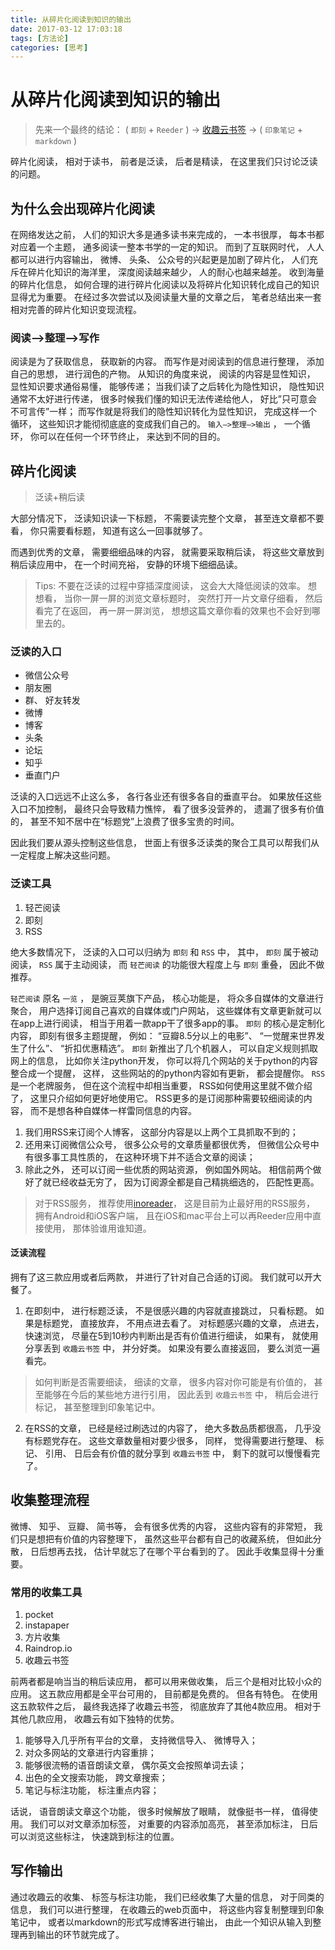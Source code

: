 ```yaml
---
title: 从碎片化阅读到知识的输出
date: 2017-03-12 17:03:18
tags: [方法论]
categories: [思考]
---
```

# 从碎片化阅读到知识的输出

> 先来一个最终的结论： ( `即刻` + `Reeder` ) -> [收趣云书签](shouqu.me) -> ( `印象笔记` + `markdown` )

碎片化阅读， 相对于读书， 前者是泛读， 后者是精读， 在这里我们只讨论泛读的问题。

## 为什么会出现碎片化阅读

在网络发达之前， 人们的知识大多是通多读书来完成的， 一本书很厚， 每本书都对应着一个主题， 通多阅读一整本书学的一定的知识。
而到了互联网时代， 人人都可以进行内容输出， 微博、 头条、 公众号的兴起更是加剧了碎片化， 人们充斥在碎片化知识的海洋里， 深度阅读越来越少， 人的耐心也越来越差。 收到海量的碎片化信息， 如何合理的进行碎片化阅读以及将碎片化知识转化成自己的知识显得尤为重要。 在经过多次尝试以及阅读量大量的文章之后， 笔者总结出来一套相对完善的碎片化知识变现流程。

### 阅读—>整理—>写作

阅读是为了获取信息， 获取新的内容。 而写作是对阅读到的信息进行整理， 添加自己的思想， 进行润色的产物。 从知识的角度来说， 阅读的内容是显性知识， 显性知识要求通俗易懂， 能够传递； 当我们读了之后转化为隐性知识， 隐性知识通常不太好进行传递， 很多时候我们懂的知识无法传递给他人， 好比”只可意会不可言传”一样； 而写作就是将我们的隐性知识转化为显性知识， 完成这样一个循环， 这些知识才能彻彻底底的变成我们自己的。 `输入—>整理—>输出` ， 一个循环， 你可以在任何一个环节终止， 来达到不同的目的。

## 碎片化阅读

> 泛读+稍后读

大部分情况下， 泛读知识读一下标题， 不需要读完整个文章， 甚至连文章都不要看， 你只需要看标题， 知道有这么一回事就够了。

而遇到优秀的文章， 需要细细品味的内容， 就需要采取稍后读， 将这些文章放到稍后读应用中， 在一个时间充裕， 安静的环境下细细品读。

> Tips:
> 不要在泛读的过程中穿插深度阅读， 这会大大降低阅读的效率。 想想看， 当你一屏一屏的浏览文章标题时， 突然打开一片文章仔细看， 然后看完了在返回， 再一屏一屏浏览， 想想这篇文章你看的效果也不会好到哪里去的。

### 泛读的入口

- 微信公众号
- 朋友圈
- 群、 好友转发
- 微博
- 博客
- 头条
- 论坛
- 知乎
- 垂直门户

泛读的入口远远不止这么多， 各行各业还有很多各自的垂直平台。 如果放任这些入口不加控制， 最终只会导致精力憔悴， 看了很多没营养的， 遗漏了很多有价值的， 甚至不知不居中在“标题党”上浪费了很多宝贵的时间。

因此我们要从源头控制这些信息， 世面上有很多泛读类的聚合工具可以帮我们从一定程度上解决这些问题。

### 泛读工具

1. 轻芒阅读
2. 即刻
3. RSS

绝大多数情况下， 泛读的入口可以归纳为 `即刻` 和 `RSS` 中， 其中， `即刻` 属于被动阅读， `RSS` 属于主动阅读， 而 `轻芒阅读` 的功能很大程度上与 `即刻` 重叠， 因此不做推荐。

 `轻芒阅读` 原名 `一览` ， 是豌豆荚旗下产品， 核心功能是， 将众多自媒体的文章进行聚合， 用户选择订阅自己喜欢的自媒体或门户网站， 这些媒体有文章更新就可以在app上进行阅读， 相当于用着一款app干了很多app的事。
 `即刻` 的核心是定制化内容， 即刻有很多主题提醒， 例如： “豆瓣8.5分以上的电影”、 “一觉醒来世界发生了什么”、 “折扣优惠精选”。 `即刻` 新推出了几个机器人， 可以自定义规则抓取网上的信息， 比如你关注python开发， 你可以将几个网站的关于python的内容整合成一个提醒， 这样， 这些网站的的python内容如有更新， 都会提醒你。
 `RSS` 是一个老牌服务， 但在这个流程中却相当重要， RSS如何使用这里就不做介绍了， 这里只介绍如何更好地使用它。 RSS更多的是订阅那种需要较细阅读的内容， 而不是想各种自媒体一样雷同信息的内容。

1. 我们用RSS来订阅个人博客， 这部分内容是以上两个工具抓取不到的；
2. 还用来订阅微信公众号， 很多公众号的文章质量都很优秀， 但微信公众号中有很多事工具性质的， 在这种环境下并不适合文章的阅读；
3. 除此之外， 还可以订阅一些优质的网站资源， 例如国外网站。 相信前两个做好了就已经收益无穷了， 因为订阅源全都是自己精挑细选的， 匹配性更高。

> 对于RSS服务， 推荐使用[inoreader](http://www.inoreader.com)， 这是目前为止最好用的RSS服务， 拥有Android和iOS客户端， 且在iOS和mac平台上可以再Reeder应用中直接使用， 那体验谁用谁知道。

#### 泛读流程

拥有了这三款应用或者后两款， 并进行了针对自己合适的订阅。 我们就可以开大餐了。

1. 在即刻中， 进行标题泛读， 不是很感兴趣的内容就直接跳过， 只看标题。 如果是标题党， 直接放弃， 不用点进去看了。 对标题感兴趣的文章， 点进去， 快速浏览， 尽量在5到10秒内判断出是否有价值进行细读， 如果有， 就使用分享丢到 `收趣云书签` 中， 并分好类。 如果没有要么直接返回， 要么浏览一遍看完。

  > 如何判断是否需要细读， 细读的文章， 很多内容对你可能是有价值的， 甚至能够在今后的某些地方进行引用， 因此丢到 `收趣云书签` 中， 稍后会进行标记， 甚至整理到印象笔记中。

2. 在RSS的文章， 已经是经过刷选过的内容了， 绝大多数品质都很高， 几乎没有标题党存在。 这些文章数量相对要少很多， 同样， 觉得需要进行整理、 标记、 引用、 日后会有价值的就分享到 `收趣云书签` 中， 剩下的就可以慢慢看完了。

## 收集整理流程

微博、 知乎、 豆瓣、 简书等， 会有很多优秀的内容， 这些内容有的非常短， 我们只是想把有价值的内容整理下， 虽然这些平台都有自己的收藏系统， 但如此分散， 日后想再去找， 估计早就忘了在哪个平台看到的了。 因此手收集显得十分重要。

### 常用的收集工具

1. pocket
2. instapaper
3. 方片收集
4. Raindrop.io
5. 收趣云书签

前两者都是响当当的稍后读应用， 都可以用来做收集， 后三个是相对比较小众的应用。 这五款应用都是全平台可用的， 目前都是免费的。 但各有特色。
在使用这五款软件之后， 最终我选择了收趣云书签， 彻底放弃了其他4款应用。 相对于其他几款应用， 收趣云有如下独特的优势。

1. 能够导入几乎所有平台的文章， 支持微信导入、 微博导入；
2. 对众多网站的文章进行内容重排；
3. 能够很流畅的语音朗读文章， 偶尔英文会按照单词去读；
4. 出色的全文搜索功能， 跨文章搜索；
5. 笔记与标注功能， 标注重点内容；

话说， 语音朗读文章这个功能， 很多时候解放了眼睛， 就像挺书一样， 值得使用。 我们可以对文章添加标签， 对重要的内容添加高亮， 甚至添加标注， 日后可以浏览这些标注， 快速跳到标注的位置。

## 写作输出

通过收趣云的收集、 标签与标注功能， 我们已经收集了大量的信息， 对于同类的信息， 我们可以进行整理， 在收趣云的web页面中， 将这些内容复制整理到印象笔记中， 或者以markdown的形式写成博客进行输出， 由此一个知识从输入到整理再到输出的环节就完成了。

